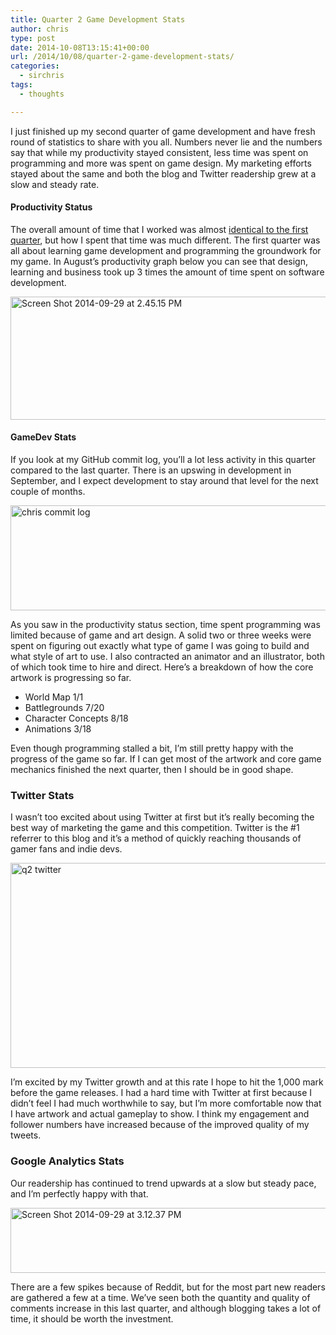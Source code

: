 ```yaml
---
title: Quarter 2 Game Development Stats
author: chris
type: post
date: 2014-10-08T13:15:41+00:00
url: /2014/10/08/quarter-2-game-development-stats/
categories:
  - sirchris
tags:
  - thoughts

---
```

I just finished up my second quarter of game development and have fresh round of statistics to share with you all. Numbers never lie and the numbers say that while my productivity stayed consistent, less time was spent on programming and more was spent on game design. My marketing efforts stayed about the same and both the blog and Twitter readership grew at a slow and steady rate.
<!--more-->

#### Productivity Status

The overall amount of time that I worked was almost [identical to the first quarter](), but how I spent that time was much different. The first quarter was all about learning game development and programming the groundwork for my game. In August&#8217;s productivity graph below you can see that design, learning and business took up 3 times the amount of time spent on software development.

<div class="inlineimg">
  <img src="http://localhost:8888/wp-content/uploads/2014/09/Screen-Shot-2014-09-29-at-2.45.15-PM-1-1024x324.png" alt="Screen Shot 2014-09-29 at 2.45.15 PM" width="625" height="197" class="alignnone size-large wp-image-1335" />
</div>

#### GameDev Stats

If you look at my GitHub commit log, you&#8217;ll a lot less activity in this quarter compared to the last quarter. There is an upswing in development in September, and I expect development to stay around that level for the next couple of months.

<div class="inlineimg">
  <img src="http://localhost:8888/wp-content/uploads/2014/09/chris-commit-log-1.png" alt="chris commit log" width="800" height="168" class="alignnone size-full wp-image-1337" srcset="http://localhost:8888/wp-content/uploads/2014/09/chris-commit-log-1.png 847w, http://localhost:8888/wp-content/uploads/2014/09/chris-commit-log-1-300x63.png 300w, http://localhost:8888/wp-content/uploads/2014/09/chris-commit-log-1-768x161.png 768w" sizes="(max-width: 800px) 100vw, 800px" />
</div>

As you saw in the productivity status section, time spent programming was limited because of game and art design. A solid two or three weeks were spent on figuring out exactly what type of game I was going to build and what style of art to use. I also contracted an animator and an illustrator, both of which took time to hire and direct. Here&#8217;s a breakdown of how the core artwork is progressing so far.

  * World Map 1/1
  * Battlegrounds 7/20
  * Character Concepts 8/18
  * Animations 3/18

Even though programming stalled a bit, I&#8217;m still pretty happy with the progress of the game so far. If I can get most of the artwork and core game mechanics finished the next quarter, then I should be in good shape.

### Twitter Stats

I wasn&#8217;t too excited about using Twitter at first but it&#8217;s really becoming the best way of marketing the game and this competition. Twitter is the #1 referrer to this blog and it&#8217;s a method of quickly reaching thousands of gamer fans and indie devs.

<div class="inlineimg">
  <img src="http://localhost:8888/wp-content/uploads/2014/09/q2-twitter-1.png" alt="q2 twitter" width="778" height="328" class="alignnone size-full wp-image-1339" srcset="http://localhost:8888/wp-content/uploads/2014/09/q2-twitter-1.png 778w, http://localhost:8888/wp-content/uploads/2014/09/q2-twitter-1-300x126.png 300w, http://localhost:8888/wp-content/uploads/2014/09/q2-twitter-1-768x324.png 768w" sizes="(max-width: 778px) 100vw, 778px" />
</div>

I&#8217;m excited by my Twitter growth and at this rate I hope to hit the 1,000 mark before the game releases. I had a hard time with Twitter at first because I didn&#8217;t feel I had much worthwhile to say, but I&#8217;m more comfortable now that I have artwork and actual gameplay to show. I think my engagement and follower numbers have increased because of the improved quality of my tweets.

### Google Analytics Stats

Our readership has continued to trend upwards at a slow but steady pace, and I&#8217;m perfectly happy with that.

<div class="inlineimg">
  <img src="http://localhost:8888/wp-content/uploads/2014/09/Screen-Shot-2014-09-29-at-3.12.37-PM-1-1024x171.png" alt="Screen Shot 2014-09-29 at 3.12.37 PM" width="625" height="104" class="alignnone size-large wp-image-1340" srcset="http://localhost:8888/wp-content/uploads/2014/09/Screen-Shot-2014-09-29-at-3.12.37-PM-1-1024x171.png 1024w, http://localhost:8888/wp-content/uploads/2014/09/Screen-Shot-2014-09-29-at-3.12.37-PM-1-300x50.png 300w, http://localhost:8888/wp-content/uploads/2014/09/Screen-Shot-2014-09-29-at-3.12.37-PM-1-768x129.png 768w, http://localhost:8888/wp-content/uploads/2014/09/Screen-Shot-2014-09-29-at-3.12.37-PM-1.png 1428w" sizes="(max-width: 625px) 100vw, 625px" />
</div>

There are a few spikes because of Reddit, but for the most part new readers are gathered a few at a time. We&#8217;ve seen both the quantity and quality of comments increase in this last quarter, and although blogging takes a lot of time, it should be worth the investment.